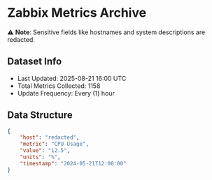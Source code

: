 # Zabbix Metrics Archive

⚠️ **Note**: Sensitive fields like hostnames and system descriptions are redacted.

## Dataset Info
- Last Updated: 2025-08-21 16:00 UTC
- Total Metrics Collected: 1158
- Update Frequency: Every (1) hour

## Data Structure
```json
{
    "host": "redacted",
    "metric": "CPU Usage",
    "value": "12.5",
    "units": "%",
    "timestamp": "2024-05-21T12:00:00"
}
```
